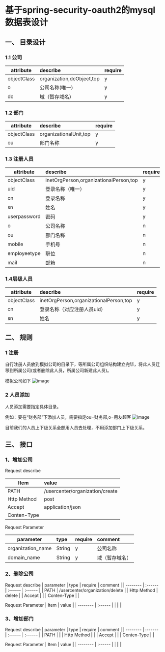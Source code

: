 # 基于spring-security-oauth2的mysql数据表设计

## 一、	目录设计

### 1.1 公司

| attribute | describe | require |
| ---------- | :------ | :------ |
| objectClass | organization,dcObject,top | y |
| o | 公司名称(唯一) | y |
| dc | 域（暂存域名） | y |

### 1.2 部门

| attribute | describe | require |
| ---------- | :------ | :------ |
| objectClass | organizationalUnit,top | y |
| ou | 部门名称 | y |

### 1.3 注册人员

| attribute | describe | require |
| ---------- | :------ | :------ |
| objectClass | inetOrgPerson,organizationalPerson,top | y |
| uid | 登录名称（唯一） | y |
| cn | 登录名称 | y |
| sn | 姓名 | y |
| userpassword | 密码 | y |
| o | 公司名称 | n |
| ou | 部门名称 | n |
| mobile | 手机号 | n |
| employeetype | 职位 | n |
| mail | 邮箱 | n |

### 1.4层级人员

| attribute | describe | require |
| ---------- | :------ | :------ |
| objectClass | inetOrgPerson,organizationalPerson,top | y |
| cn | 登录名称（对应注册人员uid） | y |
| sn | 姓名 | y |


## 二、	规则

### 1 注册
自行注册人员放到模拟公司的目录下，等所属公司组织结构建立完毕，将此人员迁移到所属公司(或者删除此人员，所属公司新建此人员)。

模拟公司如下
![image](a1.png)

### 2 人员添加

人员添加需要指定具体目录。

例如：要在“财务部”下添加人员，需要指定ou=财务部,o=用友超客
![image](a2.png)

目前我们的人员上下级关系全部用人员去处理，不用添加部门上下级关系。


## 三、	接口

### 1、增加公司

Request describe

| Item | value |
| -------- | :------ |
| PATH | /usercenter/organization/create |
| Http Method | post |
| Accept | application/json |
| Conten-Type |  |

Request Parameter

| parameter | type | require | comment |
| -------- | :------ | :------ | :------ |
| organization_name | String | y | 公司名称 |
| domain_name | String | y | 域（暂存域名） |

### 2、删除公司

Request describe
| parameter | type | require | comment |
| -------- | :------ | :------ | :------ |
| PATH | /usercenter/organization/delete |
| Http Method | delete |
| Accept |  |
| Conten-Type |  |

Request Parameter
| Item | value |
| -------- | :------ |
|  |  |

### 3、增加部门

Request describe
| parameter | type | require | comment |
| -------- | :------ | :------ | :------ |
| PATH |  |
| Http Method |  |
| Accept |  |
| Conten-Type |  |

Request Parameter
| Item | value |
| -------- | :------ |
|  |  |






